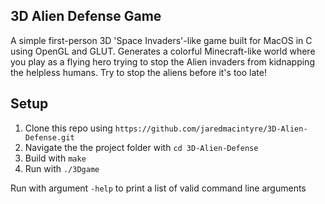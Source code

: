 ## 3D Alien Defense Game
A simple first-person 3D 'Space Invaders'-like game built for MacOS in C using OpenGL and GLUT. Generates a colorful  Minecraft-like world where you play as a flying hero trying to stop the Alien invaders from kidnapping the helpless humans. Try to stop the aliens before it's too late!

## Setup

1. Clone this repo using `https://github.com/jaredmacintyre/3D-Alien-Defense.git`
2. Navigate the the project folder with `cd 3D-Alien-Defense`
3. Build with `make`
4. Run with `./3Dgame`

Run with argument `-help` to print a list of valid command line arguments
